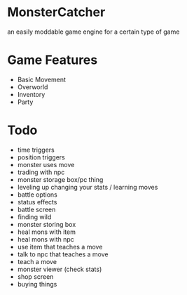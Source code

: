 # MonsterCatcher
an easily moddable game engine for a certain type of game

# Game Features
- Basic Movement
- Overworld
- Inventory
- Party

# Todo
- time triggers
- position triggers
- monster uses move
- trading with npc
- monster storage box/pc thing
- leveling up changing your stats / learning moves
- battle options
- status effects
- battle screen
- finding wild
- monster storing box
- heal mons with item
- heal mons with npc
- use item that teaches a move
- talk to npc that teaches a move
- teach a move
- monster viewer (check stats)
- shop screen
- buying things
